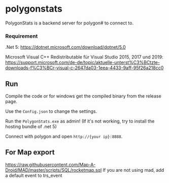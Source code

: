 # polygonstats

PolygonStats is a backend server for polygon# to connect to. 

### Requirement
.Net 5: https://dotnet.microsoft.com/download/dotnet/5.0

Microsoft Visual C++ Redistributable für Visual Studio 2015, 2017 und 2019: https://support.microsoft.com/de-de/topic/aktuelle-unterst%C3%BCtzte-downloads-f%C3%BCr-visual-c-2647da03-1eea-4433-9aff-95f26a218cc0

## Run

Compile the code or for windows get the compiled binary from the release page.

Use the `Config.json` to change the settings.

Run the `PolygonStats.exe` as admin! (If it's not working, try to install the hosting bundle of .net 5)

Connect with polygon and open `http://{your ip}:8888`.

## For Map export
https://raw.githubusercontent.com/Map-A-Droid/MAD/master/scripts/SQL/rocketmap.sql
If you are not using mad, add a default event to trs_event
